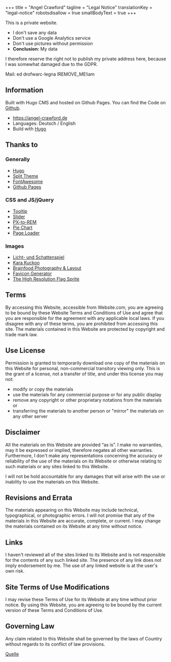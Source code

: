 +++
title = "Angel Crawford"
tagline = "Legal Notice"
translationKey = "legal-notice"
robotsdisallow = true
smallBodyText = true
+++

This is a private website.
* I don't save any data
* Don't use a Google Analytics service
* Don't use pictures without permission
* **Conclusion:** My data

I therefore reserve the right not to publish my private address here, because I was somewhat damaged due to the GDPR.

Mail:
<span class="ltrText">
  e<!--- .com >@ -->d<span class="addSeparatorDot"></span>
  d<!-- kommentar@testfatte.de -->rof<!-- >@. -->warc<!-- >@. -->-legna<span class="addSeparatorAt"></span>
  l<span class="removeText">REMOVE_ME!</span>i<!-- kommentar@falle -->am
</span>

## Information
Built with Hugo CMS and hosted on Github Pages. You can find the Code on [Github](https://github.com/AngelCrawford/profilecard-public).
* https://angel-crawford.de
* Languages: Deutsch / English
* Build with [Hugo](https://gohugo.io)

## Thanks to
### Generally
* [Hugo](https://gohugo.io)
* [Split Theme](https://onepagelove.com/split)
* [FontAwesome](https://fontawesome.com)
* [Github Pages](https://pages.github.com/)

### CSS and JS/jQuery
* [Tooltip](https://codepen.io/redouglas/pen/yyyXjm)
* [Slider](https://codepen.io/geekwen/pen/QNxymm)
* [PX-to-REM](https://daniellamb.com/experiments/px-to-rem-calc)
* [Pie Chart](https://codepen.io/ejsado/pen/cLrlm)
* [Page Loader](https://github.com/aarmea/mfw-singlepage)

### Images
* [Licht- und Schattenspiel](https://www.facebook.com/lichtundschattenspiel)
* [Kara Kuckoo](https://www.facebook.com/KaraKuckoo)
* [Brainfood Photography & Layout](https://www.facebook.com/BrainfoodPhotographyDesign)
* [Favicon Generator](https://realfavicongenerator.net)
* [The High Resolution Flag Sprite](https://www.freakflagsprite.com)

## Terms
By accessing this Website, accessible from Website.com, you are agreeing to be bound by these Website Terms and Conditions of Use and agree that you are responsible for the agreement with any applicable local laws. If you disagree with any of these terms, you are prohibited from accessing this site. The materials contained in this Website are protected by copyright and trade mark law.

## Use License
Permission is granted to temporarily download one copy of the materials on this Website for personal, non-commercial transitory viewing only. This is the grant of a license, not a transfer of title, and under this license you may not:
* modify or copy the materials
* use the materials for any commercial purpose or for any public display
* remove any copyright or other proprietary notations from the materials or
* transferring the materials to another person or "mirror" the materials on any other server

## Disclaimer
All the materials on this Website are provided “as is”. I make no warranties, may it be expressed or implied, therefore negates all other warranties. Furthermore, I don't make any representations concerning the accuracy or reliability of the use of the materials on its Website or otherwise relating to such materials or any sites linked to this Website.

I will not be hold accountable for any damages that will arise with the use or inability to use the materials on this Website.

## Revisions and Errata
The materials appearing on this Website may include technical, typographical, or photographic errors. I will not promise that any of the materials in this Website are accurate, complete, or current. I may change the materials contained on its Website at any time without notice.

## Links
I haven't reviewed all of the sites linked to its Website and is not responsible for the contents of any such linked site. The presence of any link does not imply endorsement by me. The use of any linked website is at the user's own risk.

## Site Terms of Use Modifications
I may revise these Terms of Use for its Website at any time without prior notice. By using this Website, you are agreeing to be bound by the current version of these Terms and Conditions of Use.

## Governing Law
Any claim related to this Website shall be governed by the laws of Country without regards to its conflict of law provisions.

[Quelle](https://www.termsofservicegenerator.net/)
